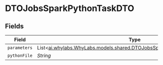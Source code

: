 # DTOJobsSparkPythonTaskDTO


## Fields

| Field                                                                                                                                    | Type                                                                                                                                     | Required                                                                                                                                 | Description                                                                                                                              |
| ---------------------------------------------------------------------------------------------------------------------------------------- | ---------------------------------------------------------------------------------------------------------------------------------------- | ---------------------------------------------------------------------------------------------------------------------------------------- | ---------------------------------------------------------------------------------------------------------------------------------------- |
| `parameters`                                                                                                                             | List<[ai.whylabs.WhyLabs.models.shared.DTOJobsSparkPythonTaskDTOParameters](../../models/shared/DTOJobsSparkPythonTaskDTOParameters.md)> | :heavy_minus_sign:                                                                                                                       | N/A                                                                                                                                      |
| `pythonFile`                                                                                                                             | *String*                                                                                                                                 | :heavy_minus_sign:                                                                                                                       | N/A                                                                                                                                      |